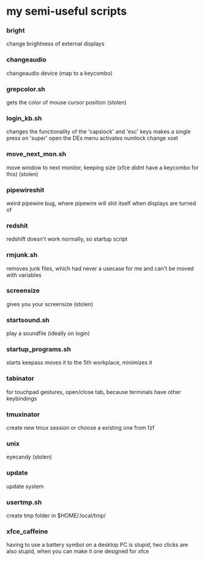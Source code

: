 # my semi-useful scripts

### bright
change brightness of external displays

### changeaudio
changeaudio device (map to a keycombo)

### grepcolor.sh
gets the color of mouse cursor position (stolen)

### login_kb.sh
changes the functionality of the 'capslock' and 'esc' keys
makes a single press on 'super' open the DEs menu
activates numlock
change xset

### move_next_mon.sh
move window to next monitor, keeping size (xfce didnt have a keycombo for this) (stolen)

### pipewireshit
weird pipewire bug, where pipewire will shit itself when displays are turned of

### redshit
redshift doesn't work normally, so startup script

### rmjunk.sh
removes junk files, which had never a usecase for me and can't be moved with variables

### screensize
gives you your screensize (stolen)

### startsound.sh
play a soundfile (ideally on login)

### startup_programs.sh
starts keepass moves it to the 5th workplace, minimizes it

### tabinator
for touchpad gestures, open/close tab, because terminals have other keybindings

### tmuxinator
create new tmux session or choose a existing one from fzf

### unix
eyecandy (stolen)

### update
update system

### usertmp.sh
create tmp folder in $HOME/.local/tmp/

### xfce_caffeine
having to use a battery symbol on a desktop PC is stupid, two clicks are also stupid, when you can make it one
designed for xfce
